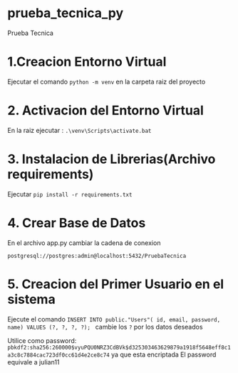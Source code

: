 # prueba_tecnica_py
Prueba Tecnica

# 1.Creacion Entorno Virtual

Ejecutar el comando ```python -m venv``` en la carpeta raiz del proyecto

# 2. Activacion del Entorno Virtual

En la raiz ejecutar : ```.\venv\Scripts\activate.bat```

# 3. Instalacion de Librerias(Archivo requirements)

Ejecutar
```pip install -r requirements.txt```

# 4. Crear Base de Datos 

En el archivo app.py cambiar la cadena de conexion 

```postgresql://postgres:admin@localhost:5432/PruebaTecnica```

# 5. Creacion del Primer Usuario en el sistema

Ejecute el comando ```INSERT INTO public."Users"(
	id, email, password, name)
	VALUES (?, ?, ?, ?); ``` cambie los ```?``` por los datos deseados
  
 Utilice como password:  ```pbkdf2:sha256:260000$vyuPQU0NRZ3CdBVk$d325303463629879a1918f5648eff8c1a3c8c7884cac723df0cc61d4e2ce8c74``` ya que esta encriptada
 El password equivale a julian11
 
 

